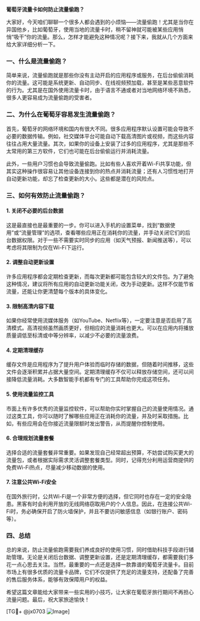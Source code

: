 **葡萄牙流量卡如何防止流量偷跑？**

大家好，今天咱们聊聊一个很多人都会遇到的小烦恼——流量偷跑！尤其是当你在异国他乡，比如葡萄牙，使用当地的流量卡时，稍不留神就可能被某些应用悄悄“吸干”你的流量。那么，怎样才能避免这种情况呢？接下来，我就从几个方面来给大家详细分析一下。

### 一、什么是流量偷跑？

简单来说，流量偷跑就是那些你没有主动开启的应用程序或服务，在后台偷偷消耗你的流量。这可能是系统更新、自动同步、在线视频预加载，甚至是某些恶意软件的行为。尤其是在国外使用流量卡时，由于语言不通或者对当地网络环境不熟悉，很多人更容易成为流量偷跑的受害者。

### 二、为什么在葡萄牙容易发生流量偷跑？

首先，葡萄牙的网络环境和国内有很大不同。很多应用程序默认设置可能会导致不必要的数据传输。例如，社交媒体平台可能自动下载高清图片或视频，而这些内容往往占用大量流量。其次，如果你的设备上安装了过多的应用程序，尤其是那些不太常用的第三方软件，它们也可能在后台偷偷运行并消耗流量。

此外，一些用户习惯也会导致流量偷跑。比如有些人喜欢开着Wi-Fi共享功能，但其实这种操作很容易让其他设备连接到你的热点并消耗流量；还有人习惯性地打开自动更新功能，却忘了检查更新的大小。这些都是潜在的风险点。

### 三、如何有效防止流量偷跑？

#### 1. **关闭不必要的后台数据**
这是最直接也是最重要的一步。你可以进入手机的设置菜单，找到“数据使用”或“流量管理”的选项，查看哪些应用正在消耗你的流量，并手动关闭它们的后台数据权限。对于一些不需要实时同步的应用（如天气预报、新闻推送等），可以考虑将其限制为仅在Wi-Fi下运行。

#### 2. **调整自动更新设置**
许多应用程序都会定期检查更新，而每次更新都可能包含较大的文件包。为了避免这种情况，建议将所有应用的自动更新功能关闭，改为手动更新。这样不仅能节省流量，还能让你更清楚每个版本的具体变化。

#### 3. **限制高清内容下载**
如果你经常使用流媒体服务（如YouTube、Netflix等），一定要注意是否启用了高清模式。高清视频虽然画质更好，但相应的流量消耗也更大。可以在应用内将播放质量调低至标清或中等分辨率，以减少不必要的流量浪费。

#### 4. **定期清理缓存**
缓存文件是应用程序为了提升用户体验而临时存储的数据，但随着时间推移，这些文件会逐渐积累并占据大量空间。定期清理缓存不仅可以释放存储空间，还可以间接降低流量消耗。大多数智能手机都有专门的工具帮助你完成这项任务。

#### 5. **使用流量监控工具**
市面上有许多优秀的流量监控软件，可以帮助你实时掌握自己的流量使用情况。通过这类工具，你可以随时了解哪些应用正在消耗你的流量，并及时采取措施。比如，有些应用会在你接近流量限额时发出警告，从而提醒你控制使用。

#### 6. **合理规划流量套餐**
选择合适的流量套餐非常重要。如果发现自己经常超出预算，不妨尝试购买更大的流量包，或者根据实际需求灵活调整套餐类型。同时，记得充分利用运营商提供的免费Wi-Fi热点，尽量减少移动数据的使用。

#### 7. **注意公共Wi-Fi安全**
在国外旅行时，公共Wi-Fi是一个非常方便的选择，但它同时也存在一定的安全隐患。黑客有时会利用开放的无线网络窃取用户的个人信息。因此，在连接公共Wi-Fi时，务必确保开启了防火墙保护，并且不要访问敏感信息（如银行账户、密码等）。

### 四、总结

总的来说，防止流量偷跑需要我们养成良好的使用习惯，同时借助科技手段进行辅助管理。无论是关闭后台数据、调整更新设置，还是定期清理缓存，都需要我们多花一点心思去关注。当然，最重要的一点还是选择一款靠谱的葡萄牙流量卡。目前市场上有很多优质的流量卡品牌，它们不仅提供了充足的流量支持，还配备了完善的售后服务体系，能够有效保障用户的权益。

希望这篇文章能给大家带来一些实用的小技巧，让大家在葡萄牙旅行期间不再担心流量问题。最后，祝大家旅途愉快！

[TG💪+ @jx0703 ![Image](https://github.com/user-attachments/assets/dbca1d08-cadb-493c-b0ec-ad6f7a83f270)]